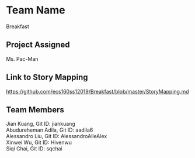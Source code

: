 # Team Name
Breakfast

## Project Assigned
Ms. Pac-Man  

## Link to Story Mapping
https://github.com/ecs160ss12019/Breakfast/blob/master/StoryMapping.md  

## Team Members 
Jian Kuang, Git ID: jiankuang <br/>
Abudureheman Adila, Git ID: aadila6 <br/>
Alessandro Liu, Git ID: AlessandroAlleAlex <br/>
Xinwei Wu, Git ID: Hivenwu <br/>
Siqi Chai, Git ID: sqchai <br/>
